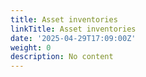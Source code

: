 ```yaml
---
title: Asset inventories
linkTitle: Asset inventories
date: '2025-04-29T17:09:00Z'
weight: 0
description: No content
---
```



